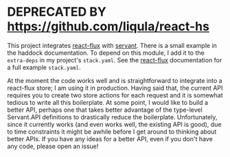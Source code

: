 
# DEPRECATED BY https://github.com/liqula/react-hs

This project integrates [react-flux](http://hackage.haskell.org/package/react-flux) with
[servant](http://hackage.haskell.org/package/servant).  There is a small example in the
haddock documentation.  To depend on this module, I add it to the `extra-deps` in my
project's `stack.yaml`.  See the [react-flux](http://hackage.haskell.org/package/react-flux)
documentation for a full example `stack.yaml`.

At the moment the code works well and is straightforward to integrate into a react-flux
store; I am using it in production.  Having said that, the current API requires you
to create two store actions for each request and it is somewhat tedious to write all
this boilerplate.  At some point, I would like to build a better API, perhaps one that
takes better advantage of the type-level Servant.API definitions to drastically reduce
the boilerplate.  Unfortunately, since it currently works (and even works well, the existing
API is good), due to time constraints it might be awhile before I get around to thinking about
better APIs.  If you have any ideas for a better API, even if you don't have any code,
please open an issue!
